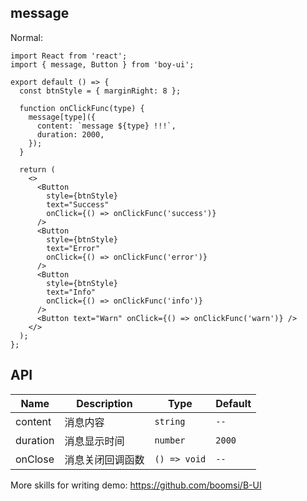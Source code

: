 ## message

Normal:

```tsx
import React from 'react';
import { message, Button } from 'boy-ui';

export default () => {
  const btnStyle = { marginRight: 8 };

  function onClickFunc(type) {
    message[type]({
      content: `message ${type} !!!`,
      duration: 2000,
    });
  }

  return (
    <>
      <Button
        style={btnStyle}
        text="Success"
        onClick={() => onClickFunc('success')}
      />
      <Button
        style={btnStyle}
        text="Error"
        onClick={() => onClickFunc('error')}
      />
      <Button
        style={btnStyle}
        text="Info"
        onClick={() => onClickFunc('info')}
      />
      <Button text="Warn" onClick={() => onClickFunc('warn')} />
    </>
  );
};
```

## API

| Name     | Description      | Type         | Default |
| -------- | ---------------- | ------------ | ------- |
| content  | 消息内容         | `string`     | `--`    |
| duration | 消息显示时间     | `number`     | `2000`  |
| onClose  | 消息关闭回调函数 | `() => void` | `--`    |

More skills for writing demo: https://github.com/boomsi/B-UI
